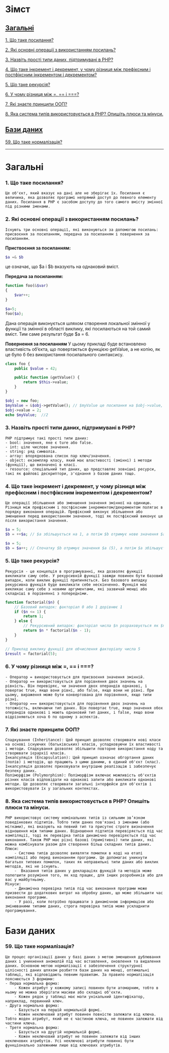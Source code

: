 # Зімст

## [Загальні](#загальні)

[1. Що таке посилання?](#1-що-таке-посилання)

[2. Які основні операції з використанням посилань?](#2-які-основні-операції-з-використанням-посилань)

[3. Назвіть прості типи даних, підтримувані в РНР?](#3-назвіть-прості-типи-даних-підтримувані-в-рнр)

[4. Що таке інкремент і декремент, у чому різниця між префіксним і постфіксним інкрементом і декрементом?](#4-що-таке-інкремент-і-декремент-у-чому-різниця-між-префіксним-і-постфіксним-інкрементом-і-декрементом)

[5. Що таке рекурсія?](#5-що-таке-рекурсія)

[6. У чому різниця між =, == і ===?](#6-у-чому-різниця-між---і)

[7. Які знаєте принципи ООП?](#7-які-знаєте-принципи-ооп)

[8. Яка система типів використовується в PHP? Опишіть плюси та мінуси.](#8-яка-система-типів-використовується-в-php-опишіть-плюси-та-мінуси)

## [Бази даних](#бази-даних)

[59. Що таке нормалізація?](#59-що-таке-нормалізація)

---

# Загальні

### **1. Що таке посилання?**

    Це об'єкт, який вказує на дані але не зберігає їх. Посилання є величина, яка дозволяє програмі непрямий доступ до певного елементу даних. Посилання в PHP є засобом доступу до того самого вмісту змінної під різними іменами.

### **2. Які основні операції з використанням посилань?**

    Існують три основні операції, які виконуються за допомогою посилань: присвоєння за посиланням, передача за посиланням і повернення за посиланням.

**Приствоєння за посиланням:**

```php
$a =& $b
```

це означає, що \$a і $b вказують на однаковий вміст.

**Передача за посиланням:**

```php
function foo(&$var)
{
    $var++;
}

$a=5;
foo($a);
```

Дана операція виконується шляхом створення локальної змінної у функції та змінної в області виклику, які посилаються на той самий вміст. Тим саме результат буде \$a = 6.

**Повернення за посиланням**
У цьому прикладі буде встановлено властивість об’єкта, що повертається функцією getValue, а не копію, як це було б без використання посилального синтаксису.

```php
class foo {
    public $value = 42;

    public function &getValue() {
        return $this->value;
    }
}

$obj = new foo;
$myValue = &$obj->getValue(); // $myValue це посилання на $obj->value, що дорівнює 42.
$obj->value = 2;
echo $myValue;  //2
```

### **3. Назвіть прості типи даних, підтримувані в РНР?**

    PHP підтримує такі прості типи даних:
    - bool: значення, яке є ture або false.
    - int: ціле числове значення.
    - string: ряд символів.
    - array: впорядкована список пар ключ/значення.
    - object: eкземпляр класу, який має властивості (змінні) і методи (функції), що визначені в класі.
    - resource: cпеціальний тип даних, що представляє зовнішні ресурси, такі як файлові дескриптори, з'єднання з базою даних тощо.

### **4. Що таке інкремент і декремент, у чому різниця між префіксним і постфіксним інкрементом і декрементом?**

    Це операції збільшення або зменшення значення змінної на одиницю. Різниця між префіксним і постфіксним інкрементом/декрементом полягає в порядку виконання операцій. Префіксний виконує збільшення або зменшення перед використанням значення, тоді як постфіксний виконує це після використання значення.

```php
$a = 5;
$b = ++$a; // $a збільшується на 1, а потім $b отримує нове значення $a (6).

$a = 5;
$b = $a++; // Спочатку $b отримує значення $a (5), а потім $a збільшується на 1.
```

### **5. Що таке рекурсія?**

    Рекурсія - це концепція в програмуванні, яка дозволяє функції викликати саму себе. У рекурсивній функції завжди повинен бути базовий випадок, коли виклик функції припиняється. Без базового випадку рекурсивна функція буде викликати себе нескінченно. Функція має викликає саму себе з новими аргументами, які зазвичай менші або складніші в порівнянні з попередніми.

```php
function factorial($n) {
    // Базовий випадок: факторіал 0 або 1 дорівнює 1
    if ($n <= 1) {
        return 1;
    } else {
        // Рекурсивний випадок: факторіал числа $n розраховується як $n помножити на факторіал ($n-1)
        return $n * factorial($n - 1);
    }
}

// Приклад виклику функції для обчислення факторіалу числа 5
$result = factorial(5);
```

### **6. У чому різниця між =, == і ===?**
    - Оператор = використовується для присвоєння значення змінній.
    - Оператор == використовується для порівняння двох значень на рівність. Він перевіряє, чи значення двох операндів однакові, і повертає true, якщо вони рівні, або false, якщо вони не рівні. При цьому, вираження може бути конвертована для порівняння, якщо типи різні.
    - Оператор === використовується для порівняння двох значень на тотожність, включаючи тип даних. Він повертає true, якщо значення обох операндів однакові і мають однаковий тип даних, і false, якщо вони відрізняються хоча б по одному з аспектів.

### **7. Які знаєте принципи ООП?**
    Спадкування (Inheritance): Цей принцип дозволяє створювати нові класи на основі існуючих (батьківських) класів, успадковуючи їх властивості і методи. Спадкування дозволяє збільшити повторне використання коду та створювати ієрархії класів.
    Інкапсуляція (Encapsulation): Цей принцип означає обгортання даних (полів) і методів, що працюють з цими даними, в єдиний об'єкт (клас). Інкапсуляція дозволяє приховувати внутрішню реалізацію і забезпечує безпеку даних.
    Поліморфізм (Polymorphism): Поліморфізм включає можливість об'єктів різних класів відповідати на однакові запити або викликати однакові методи. Це дозволяє створювати загальні інтерфейси для об'єктів і використовувати їх у загальних контекстах.

### **8. Яка система типів використовується в PHP? Опишіть плюси та мінуси.**
    PHP використовує систему номінальних типів із сильним зв’язком поведінкових підтипів. Тобто типи даних пов'язані з іменами (або мітками), які вказують на певний тип та присутнє строге визначення відношення між типами даних. Відношення підтипів перевіряється під час компіляції, тоді як перевірка типів динамічно перевіряється під час виконання. Також PHP має різні базові (примітивні) типи даних, які можна комбінувати разом для створення більш складних типів даних.
    Плюси:
        - Система типів дозволяє виявляти помилки в коді на етапі компіляції або перед виконанням програми. Це допомагає уникнути багатьох типових помилок, таких як неправильні типи даних або виклик методів, які не існують.
        -  Вказання типів даних у деклараціях функцій та методів може полегшити розуміння того, як код працює, для інших розробників або для вас у майбутньому.
    Мінуси: 
        - Динамічна перевірка типів під час виконання програми може призвести до додаткових витрат на обробку даних, що може збільшити час виконання програми.
        - У разі, коли потрібно працювати з динамічною інформацією або змінюваними типами даних, строга перевірка типів може ускладнити програмування.

# Бази даних

### **59. Що таке нормалізація?**

    Це процес організації даних у базі даних з метою зменшення дублювання даних і уникнення аномалій під час вставлення, оновлення та видалення даних. Основною метою нормалізації є забезпечення структурної цілісності даних шляхом розбиття бази даних на менші, оптимальні таблиці, які відповідають певним правилам. За правило нормалізація пояснюється 3 формами:
    - Перша нормальна форма:
        - Кожен атрибут у кожному записі повинен бути атомарним, тобто в ньому не можна зберігати масиви або складні об'єкти.
        - Кожен рядок у таблиці має мати унікальний ідентифікатор, наприклад, первинний ключ.
    - Друга нормальна форма:
        - Базується на першій нормальній формі.
        - Кожен неключовий атрибут повинен повністю залежати від ключа. Тобто жоден атрибут, який не є частиною ключа, не повинен залежати від частини ключа.
    - Третя нормальна форма:
        - Базується на другій нормальній формі.
        - Кожен неключовий атрибут не повинен залежати від інших неключових атрибутів. Усі неключові атрибути повинні бути функціонально залежними лише від ключових атрибутів.
